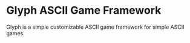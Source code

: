 # Glyph ASCII Game Framework
Glyph is a simple customizable ASCII game framework for simple ASCII games.
